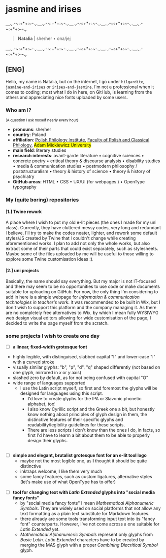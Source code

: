 # jasmine and irises

＿.,.-~:+*+:~-.,.＿.,.-~:+*+:~-.,.＿.,.-~:+*+:~-.,.＿.,.-~:+*+:~-.,.＿.,.-~:+*+:~-.,.
  > **Natalia** | she/her • ona/jej <br>

＿.,.-~:+*+:~-.,.＿.,.-~:+*+:~-.,.＿.,.-~:+*+:~-.,.＿.,.-~:+*+:~-.,.＿.,.-~:+*+:~-.,.

## [ENG]
Hello, my name is Natalia, but on the internet, I go under `hilgardite`, `jasmine-and-irises` or `irises-and-jasmine`. 
I'm not a professional when it comes to coding; most what I do in here, on GitHub, is learning from the others and appreciating nice fonts uploaded by some users.
### Who am I? 
<small>(A question I ask myself nearly every hour)</small><br>
- **pronouns**: she/her
- **country**: Poland
- **affiliation**: [Polish Philology Institute](https://polonistyka.amu.edu.pl/), [Faculty of Polish and Classical Philology](https://wfpik.amu.edu.pl/en), <mark>Adam Mickiewicz University</mark>
- **main field**: literary studies
- **research interests**: avant-garde literature • cognitive sciences • concrete poetry • critical theory & discourse analysis • disability studies • media & communication studies • postmodern philosophy / poststructuralism • theory & history of science • theory & history of psychiatry
- **GitHub areas**: HTML • CSS • UX/UI (for webpages ) • OpenType typography 
### My (quite boring) repositories
#### [1.] Twine rework
A place where I wish to put my old e-lit pieces (the ones I made for my uni class). Currently, they have cluttered messy codes, very long and redundant I believe. I'll try to make the codes neater, lighter, and rework some default styles/JS created by Twine that I couldn't change while creating aforementioned works. I plan to add not only the whole works, but also extract some of their parts that could exist separately, such as stylesheets. Maybe some of the files uploaded by me will be useful to those willing to explore some Twine customisation ideas :).
#### [2.] uni projects
Basically, the name should say everything. But my major is not IT-focused and there may seem to be no opportunities to use code or make documents suitable for uploading on GitHub. For now, the only thing I'm considering to add in here is a simple webpage for _information & communication technologies in teacher's work_. It was recommended to be built in Wix, but I don't wish to support this platform and the company managing it. As there are no completely free alternatives to Wix, by which I mean fully WYSIWYG web design visual editors allowing for wide customisation of the page, I decided to write the page myself from the scratch. 
### some projects I wish to create one day
- [ ] **a linear, fixed-width grotesque font**
- highly legible, with distinguised, slabbed capital "I" and lower-case "l" with a curved stroke
- visually similar glyphs: "b", "p", "d", "q" shaped differently (not based on one glyph, mirrored in _x_ or _y_ axis)
- slashed zero by default, as for not being confused with capital "O"
- wide range of languages supported
  - I use the Latin script myself, so first and foremost the glyphs will be designed for languages using this script.
    - I'd love to create glyphs for the IPA or Slavonic phonetic alphabet, too!
    - I also know Cyrillic script and the Greek one a bit, but honestly know nothing about principles of glyph design in them, the distinctive features of their specific glyphs and readability/legibility guidelines for these scripts.
    - There are less scripts I don't know than the ones I do, in facts, so first I'd have to learm a bit about them to be able to properly design their glyphs. <br><br>
- [ ] **simple and elegant, brutalist grotesque font for an e-lit tool logo**
  - maybe not the most legible one, as I thought it should be quite distinctive
  - inktraps welcome, I like them very much
  - some fancy features, such as custom ligatures, alternative styles (let's make use of what OpenType has to offer) <br><br>
- [ ] **tool for changing text with _Latin Extended_ glyphs into "social media fancy fonts"**
  - by "social media fancy fonts" I mean _Mathematical Alphanumeric Symbols_. They are widely used on social platforms that not allow any text formatting as a plain text substitute for Markdown features.
  - there already are some tools transforming input text into its "fancy font" counterparts. However, I've not come across a one suitable for _Latin Extended_ yet.
  - _Mathematical Alphanumeric Symbols_ represent only glyphs from _Basic Latin_. _Latin Extended_ characters have to be created by merging the MAS glyph with a proper _Combining Diacritical Symbol_ glyph.

<!---
---
### [PL]
[tb added]
--->
<!---
jasmine-and-irises/jasmine-and-irises is a ✨ special ✨ repository because its `README.md` (this file) appears on your GitHub profile.
You can click the Preview link to take a look at your changes.
--->
